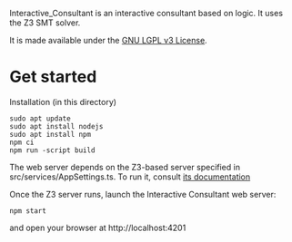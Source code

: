 Interactive_Consultant is an interactive consultant based on logic. It uses the Z3 SMT solver.

It is made available under the [GNU LGPL v3 License](https://www.gnu.org/licenses/lgpl-3.0.txt).

# Get started

Installation (in this directory)
~~~~
sudo apt update
sudo apt install nodejs
sudo apt install npm
npm ci
npm run -script build
~~~~

The web server depends on the Z3-based server specified in src/services/AppSettings.ts.  To run it, consult [its documentation](https://gitlab.com/krr/IDP-Z3/-/blob/main/README.md)

Once the Z3 server runs, launch the Interactive Consultant web server:
~~~~
npm start
~~~~
and open your browser at http://localhost:4201


